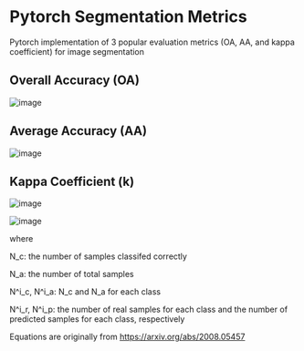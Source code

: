 # Pytorch Segmentation Metrics

Pytorch implementation of 3 popular evaluation metrics (OA, AA, and kappa coefficient) for image segmentation

## Overall Accuracy (OA)
![image](https://user-images.githubusercontent.com/62233450/191171609-6a2d2725-78ef-495a-a998-300670e2e791.png)

## Average Accuracy (AA)
![image](https://user-images.githubusercontent.com/62233450/191171642-d9691cec-7518-4398-9f95-1a9161623e6f.png)

## Kappa Coefficient (k)
![image](https://user-images.githubusercontent.com/62233450/191171655-107adbe7-4612-4e87-b20b-b3e366ec2ff2.png)

![image](https://user-images.githubusercontent.com/62233450/191171666-c4cb7edc-ae5a-497b-b6d1-0ea654c6c5e7.png)

<p>where</p>
<p>N_c: the number of samples classifed correctly</p>
<p>N_a: the number of total samples</p>
<p>N^i_c, N^i_a: N_c and N_a for each class</p>
<p>N^i_r, N^i_p: the number of real samples for each class and the number of predicted samples for each class, respectively</p>

Equations are originally from
https://arxiv.org/abs/2008.05457
